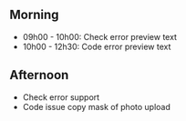 ## Morning

- 09h00 - 10h00: Check error preview text
- 10h00 - 12h30: Code error preview text
  
## Afternoon 

- Check error support
- Code issue copy mask of photo upload
